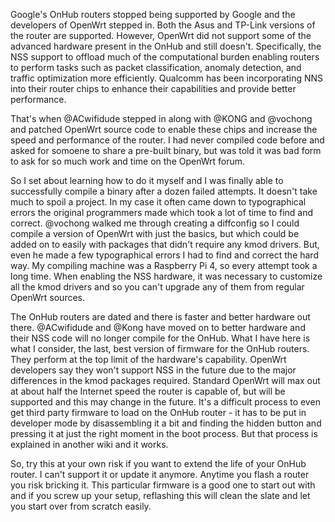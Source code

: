 Google's OnHub routers stopped being supported by Google and the developers of OpenWrt stepped in.  Both the Asus and TP-Link versions of the router are supported.
However, OpenWrt did not support some of the advanced hardware present in the OnHub and still doesn't.  Specifically, the NSS support to offload much of the
computational burden enabling routers to perform tasks such as packet classification, anomaly detection, and traffic optimization more efficiently.
Qualcomm has been incorporating NNS into their router chips to enhance their capabilities and provide better performance.

That's when @ACwifidude stepped in along with @KONG and @vochong and patched OpenWrt source code to enable these chips and increase the speed and performance of the router.
I had never compiled code before and asked for somoene to share a pre-built binary, but was told it was bad form to ask for so much work and time on the OpenWrt forum.

So I set about learning how to do it myself and I was finally able to successfully compile a binary after a dozen failed attempts.  It doesn't take much to spoil a project.
In my case it often came down to typographical errors the original programmers made which took a lot of time to find and correct.  @vochong walked me through creating a
diffconfig so I could compile a version of OpenWrt with just the basics, but which could be added on to easily with packages that didn't require any kmod drivers.  But, 
even he made a few typographical errors I had to find and correct the hard way.  My compiling machine was a Raspberry Pi 4, so every attempt took a long time.
When enabling the NSS hardware, it was necessary to customize all the kmod drivers and so you can't upgrade any of them from regular OpenWrt sources.

The OnHub routers are dated and there is faster and better hardware out there.  @ACwifidude and @Kong have moved on to better hardware and their NSS code will no longer
compile for the OnHub.  What I have here is what I consider, the last, best version of firmware for the OnHub routers.  They perform at the top limit of the hardware's
capability.  OpenWrt developers say they won't support NSS in the future due to the major differences in the kmod packages required.  Standard OpenWrt will max out at about
half the Internet speed the router is capable of, but will be supported and this may change in the future.  It's a difficult process to even get third party firmware
to load on the OnHub router - it has to be put in developer mode by disassembling it a bit and finding the hidden button and pressing it at just the right moment in the
boot process.  But that process is explained in another wiki and it works.

So, try this at your own risk if you want to extend the life of your OnHub router.  I can't support it or update it anymore.  Anytime you flash a router you risk bricking it.
This particular firmware is a good one to start out with and if you screw up your setup, reflashing this will clean the slate and let you start over from scratch easily.

